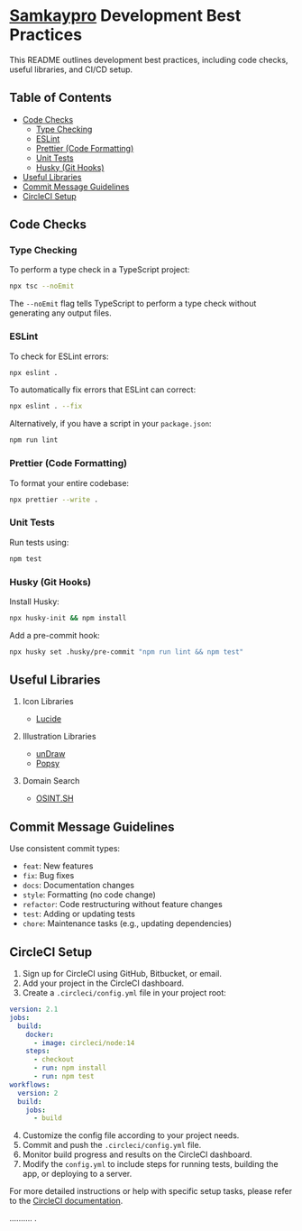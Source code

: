 # [Samkaypro](https://x.com/samkaypro) Development Best Practices

This README outlines development best practices, including code checks, useful libraries, and CI/CD setup.

## Table of Contents
- [Code Checks](#code-checks)
  - [Type Checking](#type-checking)
  - [ESLint](#eslint)
  - [Prettier (Code Formatting)](#prettier-code-formatting)
  - [Unit Tests](#unit-tests)
  - [Husky (Git Hooks)](#husky-git-hooks)
- [Useful Libraries](#useful-libraries)
- [Commit Message Guidelines](#commit-message-guidelines)
- [CircleCI Setup](#circleci-setup)

## Code Checks

### Type Checking

To perform a type check in a TypeScript project:

```bash
npx tsc --noEmit
```

The `--noEmit` flag tells TypeScript to perform a type check without generating any output files.

### ESLint

To check for ESLint errors:

```bash
npx eslint .
```

To automatically fix errors that ESLint can correct:

```bash
npx eslint . --fix
```

Alternatively, if you have a script in your `package.json`:

```bash
npm run lint
```

### Prettier (Code Formatting)

To format your entire codebase:

```bash
npx prettier --write .
```

### Unit Tests

Run tests using:

```bash
npm test
```

### Husky (Git Hooks)

Install Husky:

```bash
npx husky-init && npm install
```

Add a pre-commit hook:

```bash
npx husky set .husky/pre-commit "npm run lint && npm test"
```

## Useful Libraries

1. Icon Libraries
   - [Lucide](https://lucide.dev/)

2. Illustration Libraries
   - [unDraw](https://undraw.co/)
   - [Popsy](https://popsy.co/illustrations)

3. Domain Search
   - [OSINT.SH](https://osint.sh/)

## Commit Message Guidelines

Use consistent commit types:

- `feat`: New features
- `fix`: Bug fixes
- `docs`: Documentation changes
- `style`: Formatting (no code change)
- `refactor`: Code restructuring without feature changes
- `test`: Adding or updating tests
- `chore`: Maintenance tasks (e.g., updating dependencies)

## CircleCI Setup

1. Sign up for CircleCI using GitHub, Bitbucket, or email.
2. Add your project in the CircleCI dashboard.
3. Create a `.circleci/config.yml` file in your project root:

```yaml
version: 2.1
jobs:
  build:
    docker:
      - image: circleci/node:14
    steps:
      - checkout
      - run: npm install
      - run: npm test
workflows:
  version: 2
  build:
    jobs:
      - build
```

4. Customize the config file according to your project needs.
5. Commit and push the `.circleci/config.yml` file.
6. Monitor build progress and results on the CircleCI dashboard.
7. Modify the `config.yml` to include steps for running tests, building the app, or deploying to a server.

For more detailed instructions or help with specific setup tasks, please refer to the [CircleCI documentation](https://circleci.com/docs/).












..........
.